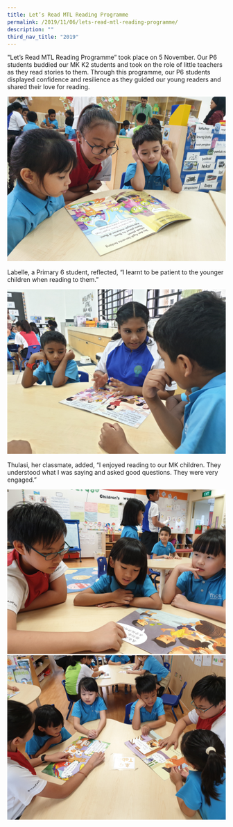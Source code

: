 ```yaml
---
title: Let’s Read MTL Reading Programme
permalink: /2019/11/06/lets-read-mtl-reading-programme/
description: ""
third_nav_title: "2019"
---
```

<p>"Let’s Read MTL Reading Programme” took place on 5 November. Our P6 students buddied our MK K2 students and took on the role of little teachers as they read stories to them. Through this programme, our P6 students displayed confidence and resilience as they guided our young readers and shared their love for reading.</p>
<img src="/images/20191105_104108.jpg">
<p>Labelle, a Primary 6 student, reflected, “I learnt to be patient to the younger children when reading to them.”</p>
<img src="/images/20191105_104236.jpg">
<p>Thulasi, her classmate, added, “I enjoyed reading to our MK children. They understood what I was saying and asked good questions. They were very engaged.”</p>
<img src="/images/20191105_104539.jpg"><br>
<img src="/images/20191105_104831.jpg">